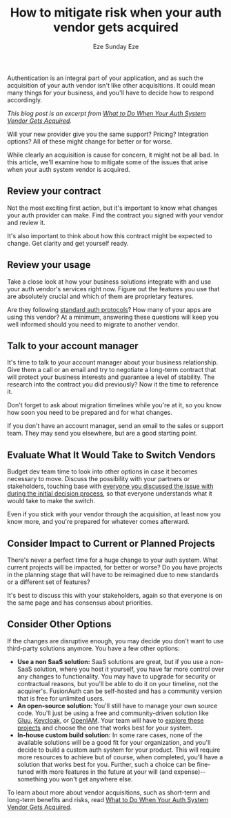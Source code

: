 ﻿---
layout: blog-post
title: How to mitigate risk when your auth vendor gets acquired
description: What risk mitigation steps can you take when your auth vendor is acquired?
author: Eze Sunday Eze
image: blogs/mitigate-risks-auth-vendor-acquired/how-to-mitigate-risk-when-your-auth-vendor-gets-acquired-header-image.png
category: article
tags: risk mitigation acquisition
excerpt_separator: "<!--more-->"
---

Authentication is an integral part of your application, and as such the acquisition of your auth vendor isn't like other acquisitions. It could mean many things for your business, and you'll have to decide how to respond accordingly.

<!--more-->

_This blog post is an excerpt from [What to Do When Your Auth System Vendor Gets Acquired](/learn/expert-advice/identity-basics/what-to-do-when-auth-system-vendor-acquired)._

Will your new provider give you the same support? Pricing? Integration options? All of these might change for better or for worse.

While clearly an acquisition is cause for concern, it might not be all bad. In this article, we'll examine how to mitigate some of the issues that arise when your auth system vendor is acquired.  

## Review your contract

Not the most exciting first action, but it's important to know what changes your auth provider can make. Find the contract you signed with your vendor and review it. 

It's also important to think about how this contract might be expected to change. Get clarity and get yourself ready.

## Review your usage

Take a close look at how your business solutions integrate with and use your auth vendor's services right now. Figure out the features you use that are absolutely crucial and which of them are proprietary features. 

Are they following [standard auth protocols](/learn/expert-advice/oauth/value-standards-compliant-authentication)? How many of your apps are using this vendor? At a minimum, answering these questions will keep you well informed should you need to migrate to another vendor.

## Talk to your account manager

It's time to talk to your account manager about your business relationship. Give them a call or an email and try to negotiate a long-term contract that will protect your business interests and guarantee a level of stability. The research into the contract you did previously? Now it the time to reference it.

Don't forget to ask about migration timelines while you're at it, so you know how soon you need to be prepared and for what changes.

If you don't have an account manager, send an email to the sales or support team. They may send you elsewhere, but are a good starting point.

## Evaluate What It Would Take to Switch Vendors
 
Budget dev team time to look into other options in case it becomes necessary to move. Discuss the possibility with your partners or stakeholders, touching base with [everyone you discussed the issue with during the initial decision process](/learn/expert-advice/identity-basics/outsource-auth-system-blueprint), so that everyone understands what it would take to make the switch. 

Even if you stick with your vendor through the acquisition, at least now you know more, and you're prepared for whatever comes afterward. 

## Consider Impact to Current or Planned Projects

There's never a perfect time for a huge change to your auth system. What current projects will be impacted, for better or worse? Do you have projects in the planning stage that will have to be reimagined due to new standards or a different set of features? 

It's best to discuss this with your stakeholders, again so that everyone is on the same page and has consensus about priorities.

## Consider Other Options

If the changes are disruptive enough, you may decide you don't want to use third-party solutions anymore. You have a few other options:

* **Use a non SaaS solution:** SaaS solutions are great, but if you use a non-SaaS solution, where you host it yourself, you have far more control over any changes to functionality. You may have to upgrade for security or contractual reasons, but you'll be able to do it on your timeline, not the acquirer's. FusionAuth can be self-hosted and has a community version that is free for unlimited users.
* **An open-source solution:** You'll still have to manage your own source code. You'll just be using a free and community-driven solution like [Gluu](https://gluu.org), [Keycloak](https://www.keycloak.org/index.html), or [OpenIAM](https://www.openiam.com/). Your team will have to [explore these projects](/learn/expert-advice/identity-basics/open-source-vs-commercial) and choose the one that works best for your system.
* **In-house custom build solution:** In some rare cases, none of the available solutions will be a good fit for your organization, and you'll decide to build a custom auth system for your product. This will require more resources to achieve but of course, when completed, you'll have a solution that works best for you. Further, such a choice can be fine-tuned with more features in the future at your will (and expense)--something you won't get anywhere else.

To learn about more about vendor acquisitions, such as short-term and long-term benefits and risks, read [What to Do When Your Auth System Vendor Gets Acquired](/learn/expert-advice/identity-basics/what-to-do-when-auth-system-vendor-acquired).
